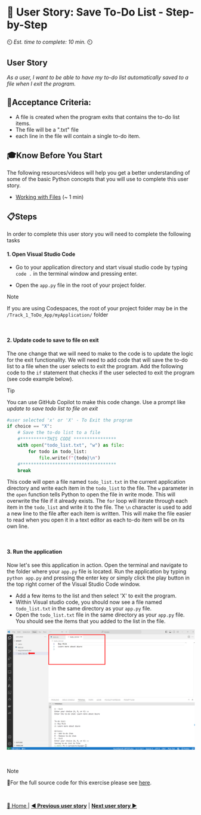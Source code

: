 # 📖 User Story: Save To-Do List - Step-by-Step
⏲️ _Est. time to complete: 10 min._ ⏲️

## User Story

*As a user, I want to be able to have my to-do list automatically saved to a file when I exit the program.*

## 🎯Acceptance Criteria:
- A file is created when the program exits that contains the to-do list items.
- The file will be a ".txt" file
- each line in the file will contain a single to-do item.

## 🎓Know Before You Start
The following resources/videos will help you get a better understanding of some of the basic Python concepts that you will use to complete this user story.
- [Working with Files](https://youtu.be/uQ5BZht9L3A?t=5812) (~ 1 min)

## 📋Steps

In order to complete this user story you will need to complete the following tasks

#### 1. Open Visual Studio Code
- Go to your application directory and start visual studio code by typing `code .` in the terminal window and pressing enter.

- Open the `app.py` file in the root of your project folder.

> [!NOTE]
> If you are using Codespaces, the root of your project folder may be in the `/Track_1_ToDo_App/myApplication/` folder

<br/>

#### 2. Update code to save to file on exit
The one change that we will need to make to the code is to update the logic for the exit functionality. We will need to add code that will save the to-do list to a file when the user selects to exit the program.  Add the following code to the `if` statement that checks if the user selected to exit the program (see code example below).

>[!TIP]
>You can use GitHub Copilot to make this code change. Use a prompt like *update to save todo list to file on exit*

```python
#user selected 'x' or 'X' - To Exit the program
if choice == "X":
    # Save the to-do list to a file
    #**********THIS CODE ****************
    with open("todo_list.txt", "w") as file:
        for todo in todo_list:
            file.write(f"{todo}\n")
    #************************************
    break
```

This code will open a file named `todo_list.txt` in the current application directory and write each item in the `todo_list` to the file.  The `w` parameter in the `open` function tells Python to open the file in write mode.  This will overwrite the file if it already exists.  The `for` loop will iterate through each item in the `todo_list` and write it to the file.  The `\n` character is used to add a new line to the file after each item is written.  This will make the file easier to read when you open it in a text  editor as each to-do item will be on its own line.

<br/>

#### 3. Run the application
Now let's see this application in action. Open the terminal and navigate to the folder where your `app.py` file is located. Run the application by typing `python app.py` and pressing the enter key or simply click the play button in the top right corner of the Visual Studio Code window.

- Add a few items to the list and then select 'X' to exit the program.
- Within Visual studio code, you should now see a file named `todo_list.txt` in the same directory as your `app.py` file.
- Open the `todo_list.txt` file in the same directory as your `app.py` file. You should see the items that you added to the list in the file.

![RunApplication04](/Track_1_ToDo_App/Sprint-01%20-%20Basic%20Application/images/RunApp-S1-F2-US01-01.png)

<br/>


> [!NOTE]
> 📄For the full source code for this exercise please see [here](/Track_1_ToDo_App/Sprint-01%20-%20Basic%20Application/src/app-s01-f02-us01/app.py).

<br/>

[🔼 Home ](/Track_1_ToDo_App/README.md) | [**◀ Previous user story**](/Track_1_ToDo_App/Sprint-01%20-%20Basic%20Application/Feature%201%20-%20Manage%20Todo%20List/User%20Story%202%20-%20Remove%20Item%20from%20List.md) | [**Next user story ▶**](User%20Story%202%20-%20Load%20To-Do%20List%20from%20File.md)